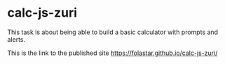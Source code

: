 # calc-js-zuri
This task is about being able to build a basic calculator with prompts and alerts.

This is the link to the published site https://folastar.github.io/calc-js-zuri/
